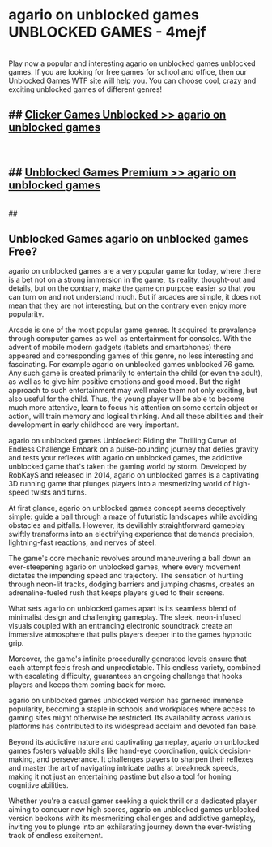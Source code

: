# agario on unblocked games  UNBLOCKED GAMES - 4mejf <br>
<br>
Play now a popular and interesting agario on unblocked games unblocked games. If you are looking for free games for school and office, then our Unblocked Games WTF site will help you. You can choose cool, crazy and exciting unblocked games of different genres!


## ##  [Clicker Games Unblocked >> agario on unblocked games](http://freeplayer.one?title=agario_on_unblocked_games&ref=UG)
  <br>

##  ## [Unblocked Games Premium >> agario on unblocked games](http://freeplayer.one?title=agario_on_unblocked_games&ref=UG)
  <br>
  ##



## Unblocked Games agario on unblocked games Free?

agario on unblocked games are a very popular game for today, where there is a bet not on a strong immersion in the game, its reality, thought-out and details, but on the contrary, make the game on purpose easier so that you can turn on and not understand much. But if arcades are simple, it does not mean that they are not interesting, but on the contrary even enjoy more popularity.

Arcade is one of the most popular game genres. It acquired its prevalence through computer games as well as entertainment for consoles. With the advent of mobile modern gadgets (tablets and smartphones) there appeared and corresponding games of this genre, no less interesting and fascinating. For example agario on unblocked games unblocked 76 game. Any such game is created primarily to entertain the child (or even the adult), as well as to give him positive emotions and good mood. But the right approach to such entertainment may well make them not only exciting, but also useful for the child. Thus, the young player will be able to become much more attentive, learn to focus his attention on some certain object or action, will train memory and logical thinking. And all these abilities and their development in early childhood are very important.

agario on unblocked games Unblocked: Riding the Thrilling Curve of Endless Challenge
Embark on a pulse-pounding journey that defies gravity and tests your reflexes with agario on unblocked games, the addictive unblocked game that's taken the gaming world by storm. Developed by RobKayS and released in 2014, agario on unblocked games is a captivating 3D running game that plunges players into a mesmerizing world of high-speed twists and turns.

At first glance, agario on unblocked games concept seems deceptively simple: guide a ball through a maze of futuristic landscapes while avoiding obstacles and pitfalls. However, its devilishly straightforward gameplay swiftly transforms into an electrifying experience that demands precision, lightning-fast reactions, and nerves of steel.

The game's core mechanic revolves around maneuvering a ball down an ever-steepening agario on unblocked games, where every movement dictates the impending speed and trajectory. The sensation of hurtling through neon-lit tracks, dodging barriers and jumping chasms, creates an adrenaline-fueled rush that keeps players glued to their screens.

What sets agario on unblocked games apart is its seamless blend of minimalist design and challenging gameplay. The sleek, neon-infused visuals coupled with an entrancing electronic soundtrack create an immersive atmosphere that pulls players deeper into the games hypnotic grip.

Moreover, the game's infinite procedurally generated levels ensure that each attempt feels fresh and unpredictable. This endless variety, combined with escalating difficulty, guarantees an ongoing challenge that hooks players and keeps them coming back for more.

agario on unblocked games unblocked version has garnered immense popularity, becoming a staple in schools and workplaces where access to gaming sites might otherwise be restricted. Its availability across various platforms has contributed to its widespread acclaim and devoted fan base.

Beyond its addictive nature and captivating gameplay, agario on unblocked games fosters valuable skills like hand-eye coordination, quick decision-making, and perseverance. It challenges players to sharpen their reflexes and master the art of navigating intricate paths at breakneck speeds, making it not just an entertaining pastime but also a tool for honing cognitive abilities.

Whether you're a casual gamer seeking a quick thrill or a dedicated player aiming to conquer new high scores, agario on unblocked games unblocked version beckons with its mesmerizing challenges and addictive gameplay, inviting you to plunge into an exhilarating journey down the ever-twisting track of endless excitement.